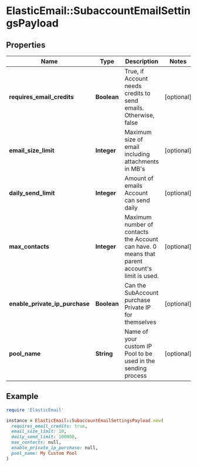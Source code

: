 # ElasticEmail::SubaccountEmailSettingsPayload

## Properties

| Name | Type | Description | Notes |
| ---- | ---- | ----------- | ----- |
| **requires_email_credits** | **Boolean** | True, if Account needs credits to send emails. Otherwise, false | [optional] |
| **email_size_limit** | **Integer** | Maximum size of email including attachments in MB&#39;s | [optional] |
| **daily_send_limit** | **Integer** | Amount of emails Account can send daily | [optional] |
| **max_contacts** | **Integer** | Maximum number of contacts the Account can have. 0 means that parent account&#39;s limit is used. | [optional] |
| **enable_private_ip_purchase** | **Boolean** | Can the SubAccount purchase Private IP for themselves | [optional] |
| **pool_name** | **String** | Name of your custom IP Pool to be used in the sending process | [optional] |

## Example

```ruby
require 'ElasticEmail'

instance = ElasticEmail::SubaccountEmailSettingsPayload.new(
  requires_email_credits: true,
  email_size_limit: 10,
  daily_send_limit: 100000,
  max_contacts: null,
  enable_private_ip_purchase: null,
  pool_name: My Custom Pool
)
```


